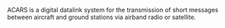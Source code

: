 ACARS is a digital datalink system for the transmission of short messages between aircraft and ground stations via airband radio or satellite.